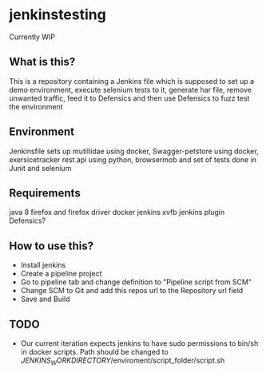# jenkinstesting
Currently WIP 
## What is this?
This is a repository containing a Jenkins file which is supposed to set up a demo environment, execute selenium tests to it, generate har file, remove unwanted traffic, feed it to Defensics and then use Defensics to fuzz test the environment

## Environment
Jenkinsfile sets up mutillidae using docker, Swagger-petstore using docker, exersicetracker rest api using python, browsermob and set of tests done in Junit and selenium 

## Requirements
java 8
firefox and firefox driver
docker
jenkins
xvfb jenkins plugin
Defensics?


## How to use this?
* Install jenkins
* Create a pipeline project
* Go to pipeline tab and change definition to "Pipeline script from SCM"
* Change SCM to Git and add this repos url to the Repository url field
* Save and Build

## TODO
* Our current iteration expects jenkins to have sudo permissions to bin/sh in docker scripts. Path should be changed to $JENKINS_WORKDIRECTORY$/enviroment/script_folder/script.sh




